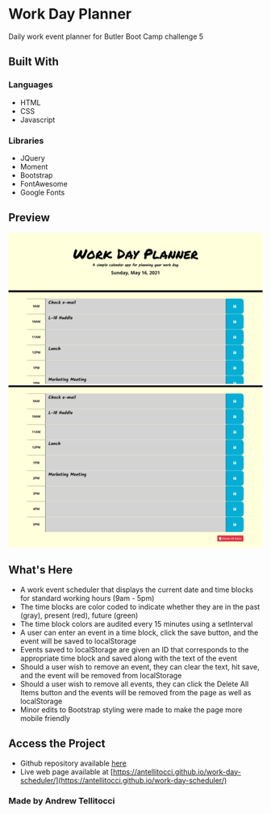 # Work Day Planner

Daily work event planner for Butler Boot Camp challenge 5

## Built With
### Languages
* HTML
* CSS
* Javascript

### Libraries
* JQuery
* Moment
* Bootstrap
* FontAwesome
* Google Fonts

## Preview

<img src="https://raw.githubusercontent.com/antellitocci/work-day-scheduler/main/Assets/images/wdp-screen-head.png" alt="Work Day Planner Screenshot"/>
<img src="https://raw.githubusercontent.com/antellitocci/work-day-scheduler/main/Assets/images/work-day-planner-screenshot%20-%20deleteBtn.png" alt="Work Day Planner delete button"/>

## What's Here

* A work event scheduler that displays the current date and time blocks for standard working hours (9am - 5pm)
* The time blocks are color coded to indicate whether they are in the past (gray), present (red), future (green)
* The time block colors are audited every 15 minutes using a setInterval
* A user can enter an event in a time block, click the save button, and the event will be saved to localStorage
* Events saved to localStorage are given an ID that corresponds to the appropriate time block and saved along with the text of the event
* Should a user wish to remove an event, they can clear the text, hit save, and the event will be removed from localStorage
* Should a user wish to remove all events, they can click the Delete All Items button and the events will be removed from the page as well as localStorage
* Minor edits to Bootstrap styling were made to make the page more mobile friendly

## Access the Project

* Github repository available [here](https://github.com/antellitocci/work-day-scheduler)
* Live web page available at [https://antellitocci.github.io/work-day-scheduler/](https://antellitocci.github.io/work-day-scheduler/)

### Made by Andrew Tellitocci
